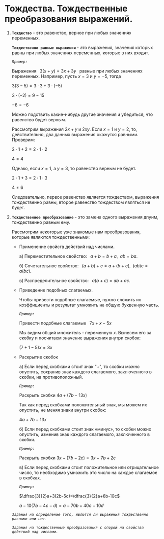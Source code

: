 # Тождества. Тождественные преобразования выражений.

1) **`Тождество`** - это равенство, верное при любых значениях переменных.

   
   **`Тождественно равные выражения`** - это выражения, значения которых равны при любых значениях переменных, которые в них входят.

   *`Пример:`*

   Выражения $\,\,\,3(x+y)=3x+3y\,\,\,$ равные при любых значениях переменных. Например, пусть $x=3$ и $y=-5$, тогда 
   
   $3(3-5)=3\cdot3+3\cdot(-5)$

   $3\cdot(-2)=9-15$
   
   $-6=-6$

   Можно подствить какие-нибудь другие значения и убедиться, что равенство будет верным.

   Рассмотрим выражения $2x+y$ и $2xy$. Если $x=1$ и $y=2$, то, действительно, два данных выражения окажутся равными. Проверим:

   $2\cdot1+2=2\cdot1\cdot2$
   
   $4=4$

   Однако, если $x=1$, а $y=3$, то равенство верным не будет.

   $2\cdot1+3=2\cdot1\cdot3$
   
   $4\neq6$

   Следовательно, первое равенство является тождеством, выражения тождественно равны, второе равенство тождеством являться не будет.

2) **`Тождественное преобразование`** - это замена одного выражения дпуим, тождественно равным ему.
   
   Рассмотрим некоторые уже знакомые нам преобразования, которые являются тождественными:

   - Применение свойств действий над числами.
   
     а) Переместительное свойство: $\,\,\,a+b=b+a,\,\,\,ab=ba.$

     б) Сочетательное свойство: $\,\,\,(a+b)+c=a+(b+c),\,\,\,(ab)c=a(bc).$

     в) Распределительное свойство: $\,\,\,a(b+c)=ab+ac.$
   
   - Приведение подобных слагаемых.
      
      Чтобы привести подобные слагаемые, нужно сложить их коэффициенты и результат умножить на общую буквенную часть.

      *`Пример:`*

      Привести подобные слагаемые $\,\,\,7x+x-5x$

      Мы видим общий множитель - переменную $x$. Вынесем его за скобку и посчитаем значение выражения внутри скобок: 

      $(7+1-5)x=3x$

   - Раскрытие скобок
      
      а) Если перед скобками стоит знак "+", то скобки можно опустить, сохранив знак каждого слагаемого, заключенного в скобки, на противоположный.

      *`Пример:`*

      Раскрыть скобки $4a+(7b-13x)$

      Так как перед скобками положительный знак, мы можем их опустить, не меняя знаки внутри скобок:

      $4a+7b-13x$

       б) Если перед скобками стоит знак «минус», то скобки можно опустить, изменив знак каждого слагаемого, заключенного в скобки.

      *`Пример:`*

      Раскрыть скобки $3x-(7b-2c)=3x-7b+2c$

      в) Если перед скобками стоит положительное или отрицательное число, то необходимо умножить это число на каждое слагаемое в скобках.

      *`Пример:`*

      $\dfrac{3}{2}a+3(2b-5c)=\dfrac{3}{2}a+6b-10c$

      $a-10(7b-4c-d)=a-70b+40c-10d$  


   *`Задания на определение того, явлются ли выражения тождественно равными или нет.`*

   *`Задания на тождественные преобразования с опорой на свойства действий над числами.`*